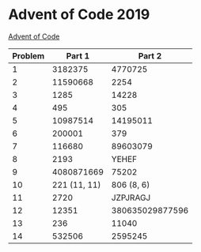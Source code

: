 # Advent of Code 2019

[Advent of Code](adventofcode.com)

| Problem | Part 1       | Part 2          |
| ------- | ------------ | --------------- |
| 1       | 3182375      | 4770725         |
| 2       | 11590668     | 2254            |
| 3       | 1285         | 14228           |
| 4       | 495          | 305             |
| 5       | 10987514     | 14195011        |
| 6       | 200001       | 379             |
| 7       | 116680       | 89603079        |
| 8       | 2193         | YEHEF           |
| 9       | 4080871669   | 75202           |
| 10      | 221 (11, 11) | 806 (8, 6)      |
| 11      | 2720         | JZPJRAGJ        |
| 12      | 12351        | 380635029877596 |
| 13      | 236          | 11040           |
| 14      | 532506       | 2595245         |
